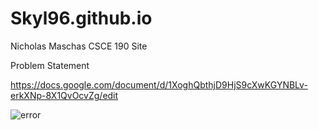 # Skyl96.github.io
Nicholas Maschas CSCE 190 Site

Problem Statement

https://docs.google.com/document/d/1XoghQbthjD9HjS9cXwKGYNBLv-erkXNp-8X1QvOcvZg/edit

<img src="https://media.discordapp.net/attachments/214519479768580097/1017496888716566578/Problem_Statement.png?width=511&height=468" alt="error">
